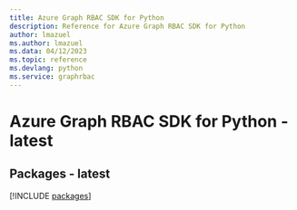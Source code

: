 ```yaml
---
title: Azure Graph RBAC SDK for Python
description: Reference for Azure Graph RBAC SDK for Python
author: lmazuel
ms.author: lmazuel
ms.data: 04/12/2023
ms.topic: reference
ms.devlang: python
ms.service: graphrbac
---
```

# Azure Graph RBAC SDK for Python - latest
## Packages - latest
[!INCLUDE [packages](graph-rbac-index.md)]